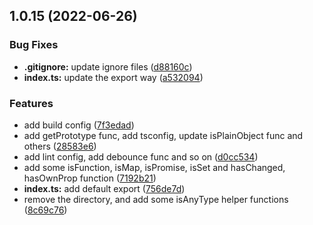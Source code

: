 ## 1.0.15 (2022-06-26)


### Bug Fixes

* **.gitignore:** update ignore files ([d88160c](https://github.com/suressk/sure-utils/commit/d88160c503c0f6095238a9727ac2ffd034194d54))
* **index.ts:** update the export way ([a532094](https://github.com/suressk/sure-utils/commit/a53209469d5c8ab1f5e6d38416761d523de7bf29))


### Features

* add build config ([7f3edad](https://github.com/suressk/sure-utils/commit/7f3edad830a0b93ef9c8c6e7fcf2f474dc8f60ed))
* add getPrototype func, add tsconfig, update isPlainObject func and others ([28583e6](https://github.com/suressk/sure-utils/commit/28583e6f9dd81a38417a90b28b4bed973ea47987))
* add lint config, add debounce func and so on ([d0cc534](https://github.com/suressk/sure-utils/commit/d0cc5344dc0ae82be8b5c531e4ea008ab27fa8da))
* add some isFunction, isMap, isPromise, isSet and hasChanged, hasOwnProp function ([7192b21](https://github.com/suressk/sure-utils/commit/7192b21eaef2a337c53b0cafce0a471c5a72b931))
* **index.ts:** add default export ([756de7d](https://github.com/suressk/sure-utils/commit/756de7d57afdd328441aff7df32faa52f54a6436))
* remove the  directory, and add some isAnyType helper functions ([8c69c76](https://github.com/suressk/sure-utils/commit/8c69c76347b7a77c6ea285a22f4cdf3cb9977c44))



